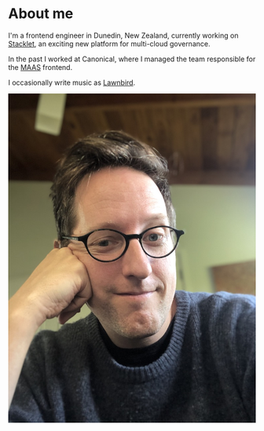 # About me

I'm a frontend engineer in Dunedin, New Zealand, currently working on [Stacklet](https://stacklet.io), an exciting new platform for multi-cloud governance.

In the past I worked at Canonical, where I managed the team responsible for the [MAAS](https://maas.io/) frontend.

I occasionally write music as [Lawnbird](https://lawnbird.bandcamp.com/).

![me](./images/dreamy-kit.jpeg)
